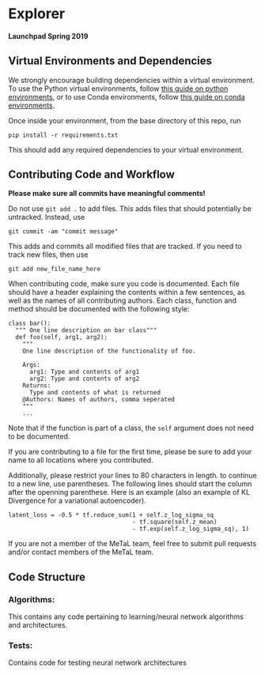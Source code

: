 # Explorer
#### Launchpad Spring 2019
## Virtual Environments and Dependencies
We strongly encourage building dependencies within a virtual environment. To use the Python virtual environments, follow [this guide on python environments](https://uoa-eresearch.github.io/eresearch-cookbook/recipe/2014/11/26/python-virtual-env/), or to use Conda environments, follow [this guide on conda environments](https://conda.io/docs/user-guide/tasks/manage-environments.html).

Once inside your environment, from the base directory of this repo, run

```
pip install -r requirements.txt
```
This should add any required dependencies to your virtual environment.

## Contributing Code and Workflow
**Please make sure all commits have meaningful comments!**

Do not use `git add .` to add files. This adds files that should potentially be untracked. Instead, use
```
git commit -am "commit message"
```
This adds and commits all modified files that are tracked. If you need to track new files, then use
```
git add new_file_name_here
```

When contributing code, make sure you code is documented. Each file should have a header explaining the contents within a few sentences, as well as the names of all contributing authors. Each class, function and method should be documented with the following style:

```
class bar():
  """ One line description on bar class"""
  def foo(self, arg1, arg2):
    """
    One line description of the functionality of foo.
    
    Args:
      arg1: Type and contents of arg1
      arg2: Type and contents of arg2
    Returns:
      Type and contents of what is returned
    @Authors: Names of authors, comma seperated
    """
    ...
```
Note that if the function is part of a class, the `self` argument does not need to be documented.

If you are contributing to a file for the first time, please be sure to add your name to all locations where you contributed.

Additionally, please restrict your lines to 80 characters in length. to continue to a new line, use parentheses. The following lines should start the column after the openning parenthese. Here is an example (also an example of KL Divergence for a variational autoencoder).

```
latent_loss = -0.5 * tf.reduce_sum(1 + self.z_log_sigma_sq 
                                   - tf.square(self.z_mean) 
                                   - tf.exp(self.z_log_sigma_sq), 1)
```


If you are not a member of the MeTaL team, feel free to submit pull requests and/or contact members of the MeTaL team.

## Code Structure
### Algorithms:
This contains any code pertaining to learning/neural network algorithms and architectures.
### Tests:
Contains code for testing neural network architectures
